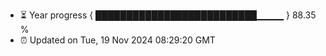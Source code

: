 - ⏳ Year progress { ██████████████████████████▁▁▁▁ } 88.35 %
- ⏰ Updated on Tue, 19 Nov 2024 08:29:20 GMT

